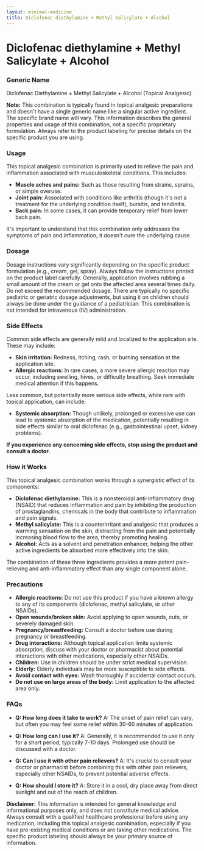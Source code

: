 ```yaml
---
layout: minimal-medicine
title: Diclofenac diethylamine + Methyl Salicylate + Alcohol
---
```


# Diclofenac diethylamine + Methyl Salicylate + Alcohol
### Generic Name
Diclofenac Diethylamine + Methyl Salicylate + Alcohol (Topical Analgesic)


**Note:**  This combination is typically found in topical analgesic preparations and doesn't have a single generic name like a singular active ingredient.  The specific brand name will vary.  This information describes the general properties and usage of this combination, not a specific proprietary formulation.  Always refer to the product labeling for precise details on the specific product you are using.


### Usage
This topical analgesic combination is primarily used to relieve the pain and inflammation associated with musculoskeletal conditions. This includes:

* **Muscle aches and pains:**  Such as those resulting from strains, sprains, or simple overuse.
* **Joint pain:** Associated with conditions like arthritis (though it's not a treatment for the underlying condition itself), bursitis, and tendinitis.
* **Back pain:**  In some cases, it can provide temporary relief from lower back pain.

It's important to understand that this combination only addresses the symptoms of pain and inflammation; it doesn't cure the underlying cause.


### Dosage
Dosage instructions vary significantly depending on the specific product formulation (e.g., cream, gel, spray).  Always follow the instructions printed on the product label carefully.  Generally, application involves rubbing a small amount of the cream or gel onto the affected area several times daily.  Do not exceed the recommended dosage.  There are typically no specific pediatric or geriatric dosage adjustments, but using it on children should always be done under the guidance of a pediatrician.  This combination is not intended for intravenous (IV) administration.


### Side Effects
Common side effects are generally mild and localized to the application site. These may include:

* **Skin irritation:**  Redness, itching, rash, or burning sensation at the application site.
* **Allergic reactions:** In rare cases, a more severe allergic reaction may occur, including swelling, hives, or difficulty breathing.  Seek immediate medical attention if this happens.

Less common, but potentially more serious side effects, while rare with topical application, can include:

* **Systemic absorption:**  Though unlikely, prolonged or excessive use can lead to systemic absorption of the medication, potentially resulting in side effects similar to oral diclofenac (e.g., gastrointestinal upset, kidney problems).


**If you experience any concerning side effects, stop using the product and consult a doctor.**


### How it Works
This topical analgesic combination works through a synergistic effect of its components:

* **Diclofenac diethylamine:** This is a nonsteroidal anti-inflammatory drug (NSAID) that reduces inflammation and pain by inhibiting the production of prostaglandins, chemicals in the body that contribute to inflammation and pain signals.
* **Methyl salicylate:** This is a counterirritant and analgesic that produces a warming sensation on the skin, distracting from the pain and potentially increasing blood flow to the area, thereby promoting healing.
* **Alcohol:** Acts as a solvent and penetration enhancer, helping the other active ingredients be absorbed more effectively into the skin.

The combination of these three ingredients provides a more potent pain-relieving and anti-inflammatory effect than any single component alone.


### Precautions
* **Allergic reactions:**  Do not use this product if you have a known allergy to any of its components (diclofenac, methyl salicylate, or other NSAIDs).
* **Open wounds/broken skin:** Avoid applying to open wounds, cuts, or severely damaged skin.
* **Pregnancy/breastfeeding:** Consult a doctor before use during pregnancy or breastfeeding.
* **Drug interactions:** Although topical application limits systemic absorption, discuss with your doctor or pharmacist about potential interactions with other medications, especially other NSAIDs.
* **Children:**  Use in children should be under strict medical supervision.
* **Elderly:**  Elderly individuals may be more susceptible to side effects.
* **Avoid contact with eyes:**  Wash thoroughly if accidental contact occurs.
* **Do not use on large areas of the body:**  Limit application to the affected area only.

### FAQs

* **Q: How long does it take to work?** A: The onset of pain relief can vary, but often you may feel some relief within 30-60 minutes of application.

* **Q: How long can I use it?** A:  Generally, it is recommended to use it only for a short period, typically 7-10 days.  Prolonged use should be discussed with a doctor.

* **Q: Can I use it with other pain relievers?** A: It's crucial to consult your doctor or pharmacist before combining this with other pain relievers, especially other NSAIDs, to prevent potential adverse effects.

* **Q: How should I store it?** A: Store it in a cool, dry place away from direct sunlight and out of the reach of children.


**Disclaimer:**  This information is intended for general knowledge and informational purposes only, and does not constitute medical advice. Always consult with a qualified healthcare professional before using any medication, including this topical analgesic combination, especially if you have pre-existing medical conditions or are taking other medications.  The specific product labeling should always be your primary source of information.
